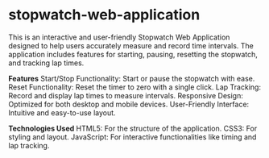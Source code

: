 # stopwatch-web-application
This is an interactive and user-friendly Stopwatch Web Application designed to help users accurately measure and record time intervals. The application includes features for starting, pausing, resetting the stopwatch, and tracking lap times.

**Features**
Start/Stop Functionality: Start or pause the stopwatch with ease.
Reset Functionality: Reset the timer to zero with a single click.
Lap Tracking: Record and display lap times to measure intervals.
Responsive Design: Optimized for both desktop and mobile devices.
User-Friendly Interface: Intuitive and easy-to-use layout.

**Technologies Used**
HTML5: For the structure of the application.
CSS3: For styling and layout.
JavaScript: For interactive functionalities like timing and lap tracking.
